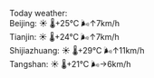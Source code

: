 Today weather:  
Beijing: ☀️   🌡️+25°C 🌬️↑7km/h  
Tianjin: ☀️   🌡️+24°C 🌬️↑7km/h  
Shijiazhuang: ☀️   🌡️+29°C 🌬️↑11km/h  
Tangshan: ☀️   🌡️+21°C 🌬️→6km/h  
